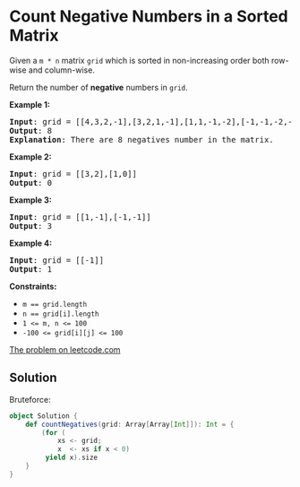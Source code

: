 # Count Negative Numbers in a Sorted Matrix

Given a `m * n` matrix `grid` which is sorted in non-increasing order both
row-wise and column-wise.

Return the number of **negative** numbers in `grid`.

**Example 1:**
<pre>
<b>Input</b>: grid = [[4,3,2,-1],[3,2,1,-1],[1,1,-1,-2],[-1,-1,-2,-3]]
<b>Output</b>: 8
<b>Explanation</b>: There are 8 negatives number in the matrix.
</pre>

**Example 2:**
<pre>
<b>Input</b>: grid = [[3,2],[1,0]]
<b>Output</b>: 0
</pre>

**Example 3:**
<pre>
<b>Input</b>: grid = [[1,-1],[-1,-1]]
<b>Output</b>: 3
</pre>

**Example 4:**
<pre>
<b>Input</b>: grid = [[-1]]
<b>Output</b>: 1
</pre>

**Constraints:**

* `m == grid.length`
* `n == grid[i].length`
* `1 <= m, n <= 100`
* `-100 <= grid[i][j] <= 100`


[The problem on leetcode.com](https://leetcode.com/problems/count-negative-numbers-in-a-sorted-matrix/)

## Solution

Bruteforce:

```scala
object Solution {
    def countNegatives(grid: Array[Array[Int]]): Int = {
        (for (
            xs <- grid;
            x  <- xs if x < 0)
         yield x).size
    }
}
```

